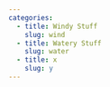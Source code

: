 ```yaml
---
categories:
  - title: Windy Stuff
    slug: wind
  - title: Watery Stuff
    slug: water
  - title: x
    slug: y
---
```

